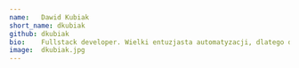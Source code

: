 ```yaml
---
name:   Dawid Kubiak
short_name: dkubiak
github: dkubiak
bio:    Fullstack developer. Wielki entuzjasta automatyzacji, dlatego dobrze odnajduje się w przestrzeni DevOps.
image:  dkubiak.jpg
---
```

